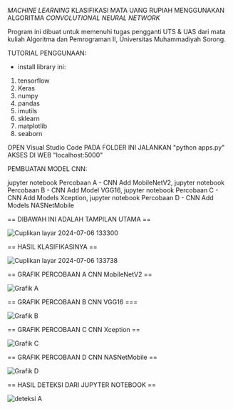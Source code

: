
_MACHINE LEARNING_ KLASIFIKASI MATA UANG RUPIAH MENGGUNAKAN ALGORITMA _CONVOLUTIONAL NEURAL NETWORK_

Program ini dibuat untuk memenuhi tugas pengganti UTS & UAS dari mata kuliah Algoritma dan Pemrograman II, Universitas Muhammadiyah Sorong.

TUTORIAL PENGGUNAAN: 

- install library ini:
1. tensorflow 
2. Keras 
3. numpy 
4. pandas
5. imutils
6. sklearn
7. matplotlib 
8. seaborn

OPEN Visual Studio Code PADA FOLDER INI
JALANKAN "python apps.py"
AKSES DI WEB "localhost:5000"



PEMBUATAN MODEL CNN:

jupyter notebook Percobaan A - CNN Add MobileNetV2, 
jupyter notebook Percobaan B - CNN Add Model VGG16,
jupyter notebook Percobaan C - CNN Add Models Xception, 
jupyter notebook Percobaan D - CNN Add Models NASNetMobile








== DIBAWAH INI ADALAH TAMPILAN UTAMA ==


![Cuplikan layar 2024-07-06 133300](https://github.com/haldi-jr20/MACHINE-LEARNING-KLASIFIKASI-MATA-UANG-RUPIAH-MENGGUNAKAN-ALGORITMA-CONVOLUTIONAL-NEURAL-NETWORK/assets/163501437/a93b6430-d95d-474b-a9d9-387fe81701b6)



== HASIL KLASIFIKASINYA ==


![Cuplikan layar 2024-07-06 133738](https://github.com/haldi-jr20/MACHINE-LEARNING-KLASIFIKASI-MATA-UANG-RUPIAH-MENGGUNAKAN-ALGORITMA-CONVOLUTIONAL-NEURAL-NETWORK/assets/163501437/adbae4c7-fea5-4f4c-9193-b9713483858e)





== GRAFIK PERCOBAAN A CNN MobileNetV2 ==

![Grafik A](https://github.com/haldi-jr20/MACHINE-LEARNING-KLASIFIKASI-MATA-UANG-RUPIAH-MENGGUNAKAN-ALGORITMA-CONVOLUTIONAL-NEURAL-NETWORK/assets/163501437/6de3b714-0bbe-4762-98c2-52a741b581e6)



== GRAFIK PERCOBAAN B CNN VGG16 ===

![Grafik B](https://github.com/haldi-jr20/MACHINE-LEARNING-KLASIFIKASI-MATA-UANG-RUPIAH-MENGGUNAKAN-ALGORITMA-CONVOLUTIONAL-NEURAL-NETWORK/assets/163501437/2b8fdb17-f997-46bc-b5e6-913b78611856)



== GRAFIK PERCOBAAN C CNN Xception ==

![Grafik C](https://github.com/haldi-jr20/MACHINE-LEARNING-KLASIFIKASI-MATA-UANG-RUPIAH-MENGGUNAKAN-ALGORITMA-CONVOLUTIONAL-NEURAL-NETWORK/assets/163501437/2413c6e7-eb26-4cd4-99c8-63d4cb893fd2)



== GRAFIK PERCOBAAN D CNN NASNetMobile ==

![Grafik D](https://github.com/haldi-jr20/MACHINE-LEARNING-KLASIFIKASI-MATA-UANG-RUPIAH-MENGGUNAKAN-ALGORITMA-CONVOLUTIONAL-NEURAL-NETWORK/assets/163501437/5b504337-c6fa-4c6a-bc23-e0a91e4cb59b)


== HASIL DETEKSI DARI JUPYTER NOTEBOOK ==

![deteksi A](https://github.com/haldi-jr20/MACHINE-LEARNING-KLASIFIKASI-MATA-UANG-RUPIAH-MENGGUNAKAN-ALGORITMA-CONVOLUTIONAL-NEURAL-NETWORK/assets/163501437/04f008a3-30d8-4738-b623-ed5227ce2528)

